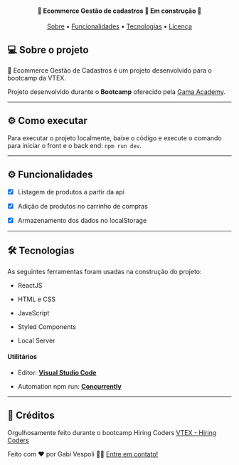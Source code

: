 <h4 align="center"> 
	🚧  Ecommerce Gestão de cadastros 🚀 Em construção  🚧
</h4>

<p align="center">
 <a href="#-sobre-o-projeto">Sobre</a> •
 <a href="#-funcionalidades">Funcionalidades</a> •
 <a href="#-tecnologias">Tecnologias</a> • 
 <a href="#user-content--licença">Licença</a>
</p>

## 💻 Sobre o projeto

🚀 Ecommerce Gestão de Cadastros é um projeto desenvolvido para o bootcamp da VTEX.

Projeto desenvolvido durante o **Bootcamp** oferecido pela [Gama Academy](https://www.gama.academy/).

---

## ⚙️ Como executar

Para executar o projeto localmente, baixe o código e execute o comando para iniciar o front e o back end: `npm run dev`.

---

## ⚙️ Funcionalidades

- [x] Listagem de produtos a partir da api

- [x] Adição de produtos no carrinho de compras

- [x] Armazenamento dos dados no localStorage

---

## 🛠 Tecnologias

As seguintes ferramentas foram usadas na construção do projeto:

- ReactJS

- HTML e CSS

- JavaScript

- Styled Components

- Local Server

#### **Utilitários**

- Editor: **[Visual Studio Code](https://code.visualstudio.com/)**

- Automation npm run: **[Concurrently](https://www.npmjs.com/package/concurrently)**

---

## 📝 Créditos

Orgulhosamente feito durante o bootcamp Hiring Coders [VTEX - Hiring Coders](https://www.hiringcoders.com.br/)

Feito com ❤️ por Gabi Vespoli
👋🏽 [Entre em contato!](https://www.linkedin.com/in/gabihvespoli/)
